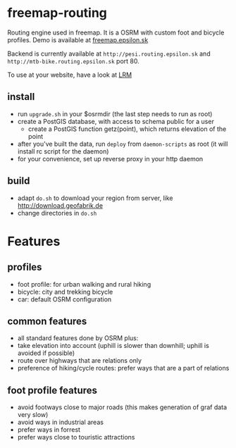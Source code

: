 # freemap-routing
Routing engine used in freemap. It is a OSRM with custom foot and bicycle profiles. Demo is available at [freemap.epsilon.sk](http://freemap.epsilon.sk/#page=navigacia&map=C/13/48.13659/17.13172)

Backend is currently available at `http://pesi.routing.epsilon.sk` and `http://mtb-bike.routing.epsilon.sk` port 80. 

To use at your website, have a look at [LRM](https://github.com/perliedman/leaflet-routing-machine/)

## install 
- run `upgrade.sh` in your $osrmdir (the last step needs to run as root)
- create a PostGIS database, with access to schema public for a user
  - create a PostGIS function getz(point), which returns elevation of the point
- after you've built the data, run `deploy` from `daemon-scripts` as root (it will install rc script for the daemon)
- for your convenience, set up reverse proxy in your http daemon

## build
- adapt `do.sh` to download your region from server, like http://download.geofabrik.de
- change directories in `do.sh`

# Features

## profiles
- foot profile: for urban walking and rural hiking
- bicycle: city and trekking bicycle
- car: default OSRM configuration

## common features
- all standard features done by OSRM plus:
- take elevation into account (uphill is slower than downhill; uphill is avoided if possible)
- route over highways that are relations only
- preference of hiking/cycle routes: prefer ways that are a part of relations

## foot profile features
- avoid footways close to major roads (this makes generation of graf data very slow)
- avoid ways in industrial areas
- prefer ways in forrest
- prefer ways close to touristic attractions
